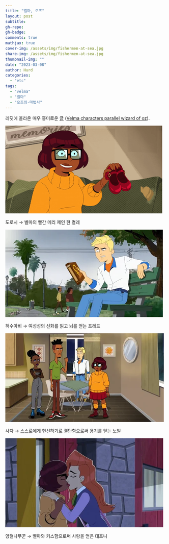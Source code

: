 ```yaml
---
title: "벨마, 오즈"
layout: post
subtitle: 
gh-repo:
gh-badge:
comments: true
mathjax: true
cover-img: /assets/img/fishermen-at-sea.jpg
share-img: /assets/img/fishermen-at-sea.jpg
thumbnail-img: ""
date: "2023-03-08"
author: Hurd
categories: 
  - "etc"
tags: 
  - "velma"
  - "벨마"
  - "오즈의-마법사"
---
```


레딧에 올라온 매우 흥미로운 [글](https://www.reddit.com/r/Velma/comments/11lo53i/velma_characters_parallel_wizard_of_oz/) ([Velma characters parallel wizard of oz](https://www.reddit.com/r/Velma/comments/11lo53i/velma_characters_parallel_wizard_of_oz/)).

![벨마의 빨간 메리 제인](/assets/img/43wvnzq48gma1.png)

도로시 → 벨마의 빨간 메리 제인 한 켤레

![여성성의 신화를 읽는 프레드](/assets/img/ztuygeaxggma1.webp)

허수아비 → 여성성의 신화를 읽고 뇌를 얻는 프레드

![스스로에게 헌신하기로 결단하는 노빌](/assets/img/lnj9dr5vfgma1.webp)

사자 → 스스로에게 헌신하기로 결단함으로써 용기를 얻는 노빌

![양철나무꾼: 대프니](/assets/img/gvdthgzufgma1.webp)

양철나무꾼 → 벨마와 키스함으로써 사랑을 얻은 대프니
